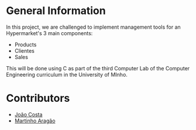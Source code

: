 # General Information

In this project, we are challenged to implement management tools for an Hypermarket's 3 main components:
* Products
* Clientes
* Sales

This will be done using C as part of the third Computer Lab of the Computer Engineering curriculum in the University of MInho. 


# Contributors

* [João Costa](https://github.com/JoaoFCosta)
* [Martinho Aragão](https://github.com/martinhoaragao)